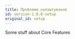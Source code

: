 ```yaml
---
title: Проблеми налаштування
id: version-1.0.0-setup
original_id: setup
---
```


Some stuff about Core Features